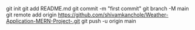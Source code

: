 git init
git add README.md
git commit -m "first commit"
git branch -M main
git remote add origin https://github.com/shivamkanchole/Weather-Application-MERN-Project-.git
git push -u origin main

